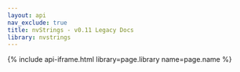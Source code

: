```yaml
---
layout: api
nav_exclude: true
title: nvStrings - v0.11 Legacy Docs
library: nvstrings
---
```


{% include api-iframe.html library=page.library name=page.name %}